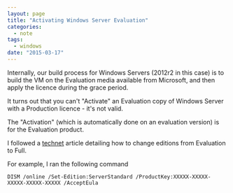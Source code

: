 ```yaml
---
layout: page
title: "Activating Windows Server Evaluation"
categories:
  - note
tags:
  - windows
date: "2015-03-17"
---
```

Internally, our build process for Windows Servers (2012r2 in this case) is to build the VM on the Evaluation media available from Microsoft, and then apply the licence during the grace period.

It turns out that you can't "Activate" an Evaluation copy of Windows Server with a Production licence - it's not valid.

The "Activation" (which is automatically done on an evaluation version) is for the Evaluation product.

I followed a [technet][1]
 article detailing how to change editions from Evaluation to Full.

 For example, I ran the following command

 ``` DISM /online /Set-Edition:ServerStandard /ProductKey:XXXXX-XXXXX-XXXXX-XXXXX-XXXXX /AcceptEula ```


   [1]: https://technet.microsoft.com/en-us/library/jj574204.aspx
